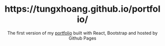 <!--
<div align="center">
  <img alt="Website Logo" src="https://drive.google.com/uc?export=view&id=114MWSJlbvIcOXzoNKaQ8Kk8XfwvMJA3l" width="100">
</div> -->
<h1 align="center">
  https://tungxhoang.github.io/portfolio/
</h1>
<p align="center">
  The first version of my <a href="https://tungxhoang.github.io/portfolio/" target="_blank">portfolio</a> built with React, Bootstrap and hosted by Github Pages
</p>
